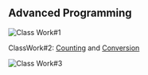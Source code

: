## Advanced Programming 

![Class Work#1](https://github.com/osmanonurcan/jsprojects/cw#1.png)

ClassWork#2: [Counting](https://osmanonurcan.github.io/jsprojects/Counting.html) and [Conversion](https://osmanonurcan.github.io/jsprojects/conversion.html)

![Class Work#3](https://github.com/osmanonurcan/jsprojects/cw#3.png) 
    

